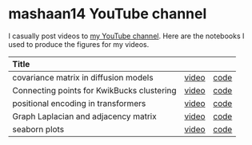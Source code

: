 # mashaan14 YouTube channel
I casually post videos to [my YouTube channel](https://youtube.com/@mashaan14). Here are the notebooks I used to produce the figures for my videos.

| Title |&nbsp;|&nbsp;|
| :--- | :---: | :---: |
| covariance matrix in diffusion models | [video](https://youtube.com/shorts/4jYY0b52NIQ?feature=share) | [code](https://github.com/mashaan14/YouTube-channel/blob/main/2023_11_02_covariance_in_diffusion.ipynb) |
| Connecting points for KwikBucks clustering | [video](https://youtube.com/shorts/Sl93IlD_1VU?feature=share) | [code](https://github.com/mashaan14/YouTube-channel/blob/main/2023_11_07_graph_construction.ipynb) |
| positional encoding in transformers | [video](https://youtube.com/shorts/T6N1v7NyeS4?feature=share) | [code](https://github.com/mashaan14/YouTube-channel/blob/main/2023_11_10_positional_encoding.ipynb) |
| Graph Laplacian and adjacency matrix | [video](https://youtube.com/shorts/jr93FHW1krg?feature=share) | [code](https://github.com/mashaan14/YouTube-channel/blob/main/2023_11_12_graph_Laplacian.ipynb) |
| seaborn plots | [video](https://youtu.be/uI6w_lEVZCs) | [code](https://github.com/mashaan14/YouTube-channel/blob/main/2023_11_13_seaborn_plots.ipynb) |
